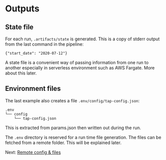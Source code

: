 # Outputs

## State file

For each run, `.artifacts/state` is generated. This is a copy of stderr output
from the last command in the pipeline:
```
{"start_date": "2020-07-12"}
```

A state file is a convenient way of passing information from one run to another
especially in serverless environment such as AWS Fargate. More about this later.

## Environment files

The last example also creates a file `.env/config/tap-config.json`:
```
.env
└── config
    └── tap-config.json
```

This is extracted from params.json then written out during the run.

The `.env` directory is reserved for a run time file generation. The files
can be fetched from a remote folder. This will be explained later.

Next: [Remote config & files](remote_config)

